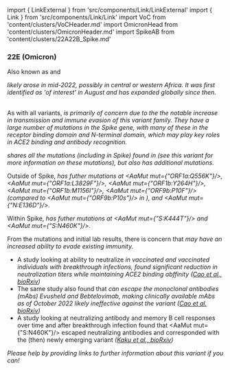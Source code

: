 import { LinkExternal } from 'src/components/Link/LinkExternal'
import { Link } from 'src/components/Link/Link'
import VoC from 'content/clusters/VoCHeader.md'
import OmicronHead from 'content/clusters/OmicronHeader.md'
import SpikeAB from 'content/clusters/22A22B_Spike.md'

<VoC/>

### 22E (Omicron)
Also known as <Lin name="BQ.1" /> and <Who name="Omicron" />

<OmicronHead/>

<Var name="22E (Omicron)"/> likely arose in mid-2022, possibly in central or western Africa. It was first identified as 'of interest' in August and has expanded globally since then.
<br/><br/>

As with all <Who name="Omicron" /> variants, <Var name="22E (Omicron)" prefix=""/> is primarily of concern due to the the notable increase in transmission and immune evasion of this variant family. They have a large number of mutations in the Spike gene, with many of these in the receptor binding domain and N-terminal domain, which may play key roles in ACE2 binding and antibody recognition.
<br/>

<Var name="22E (Omicron)" prefix=""/> shares all the mutations (including in Spike) found in <Var name="22B (Omicron)" prefix=""/> (see this variant for more information on these mutations), but also has additional mutations.
<br/>

Outside of Spike, <Var name="22E (Omicron)" prefix=""/> has futher mutations at 
<AaMut mut={"ORF1a:Q556K"}/>, <AaMut mut={"ORF1a:L3829F"}/>, <AaMut mut={"ORF1b:Y264H"}/>, <AaMut mut={"ORF1b:M1156I"}/>, <AaMut mut={"ORF9b:P10F"}/> (compared to <AaMut mut={"ORF9b:P10s"}/> in <Var name="22B (Omicron)" prefix=""/>), and <AaMut mut={"N:E136D"}/>. 
<br />

Within Spike, <Var name="22E (Omicron)" prefix=""/> has futher mutations at <AaMut mut={"S:K444T"}/> and <AaMut mut={"S:N460K"}/>.

From the mutations and initial lab results, there is concern that <Var name="22E (Omicron)" prefix=""/> may have an increased ability to evade existing immunity.
- A study looking at ability to neutralize <Var name="22E (Omicron)" prefix=""/> in vaccinated and vaccinated individuals with <Who name="Omicron" /> breakthrough infections, found significant reduction in neutralization titers while maintaining ACE2 binding abffinity ([Cao et al., bioRxiv](https://www.biorxiv.org/content/10.1101/2022.09.15.507787v3))
- The same study also found that <Var name="22E (Omicron)" prefix=""/> can escape the monoclonal antibodies (mAbs) Evusheld and Bebtelovimab, making clinically available mAbs as of October 2022 likely ineffective against the variant ([Cao et al. bioRxiv](https://www.biorxiv.org/content/10.1101/2022.09.15.507787v3))
- A study looking at neutralizing antibody and memory B cell responses over time and after breakthrough infection found that <AaMut mut={"S:N460K"}/> escaped neutralizing antibodies and corresponded with the (then) newly emerging variant <Var name="22E (Omicron)" prefix=""/> ([Kaku et al., bioRxiv](https://www.biorxiv.org/content/10.1101/2022.09.21.508922v1.full))


_Please help by providing links to further information about this variant if you can!_




